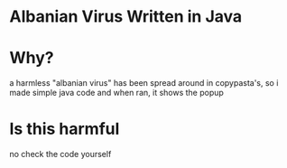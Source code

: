 # Albanian Virus Written in Java

# Why?

a harmless "albanian virus" has been spread around in copypasta's, so i made simple java code and when ran, it shows the popup

# Is this harmful

no check the code yourself
